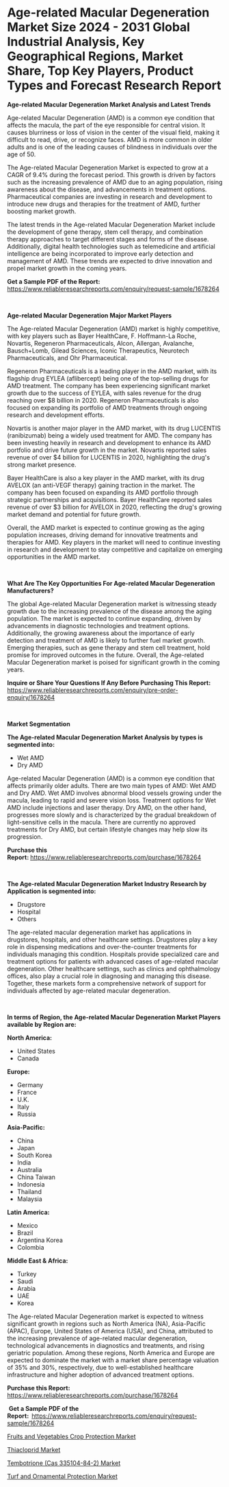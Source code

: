 <p><h1>Age-related Macular Degeneration Market Size 2024 - 2031 Global Industrial Analysis, Key Geographical Regions, Market Share, Top Key Players, Product Types and Forecast Research Report</h1></p><p><strong>Age-related Macular Degeneration Market Analysis and Latest Trends</strong></p>
<p><p>Age-related Macular Degeneration (AMD) is a common eye condition that affects the macula, the part of the eye responsible for central vision. It causes blurriness or loss of vision in the center of the visual field, making it difficult to read, drive, or recognize faces. AMD is more common in older adults and is one of the leading causes of blindness in individuals over the age of 50.</p><p>The Age-related Macular Degeneration Market is expected to grow at a CAGR of 9.4% during the forecast period. This growth is driven by factors such as the increasing prevalence of AMD due to an aging population, rising awareness about the disease, and advancements in treatment options. Pharmaceutical companies are investing in research and development to introduce new drugs and therapies for the treatment of AMD, further boosting market growth.</p><p>The latest trends in the Age-related Macular Degeneration Market include the development of gene therapy, stem cell therapy, and combination therapy approaches to target different stages and forms of the disease. Additionally, digital health technologies such as telemedicine and artificial intelligence are being incorporated to improve early detection and management of AMD. These trends are expected to drive innovation and propel market growth in the coming years.</p></p>
<p><strong>Get a Sample PDF of the Report:&nbsp;</strong> <a href="https://www.reliableresearchreports.com/enquiry/request-sample/1678264">https://www.reliableresearchreports.com/enquiry/request-sample/1678264</a></p>
<p>&nbsp;</p>
<p><strong>Age-related Macular Degeneration Major Market Players</strong></p>
<p><p>The Age-related Macular Degeneration (AMD) market is highly competitive, with key players such as Bayer HealthCare, F. Hoffmann-La Roche, Novartis, Regeneron Pharmaceuticals, Alcon, Allergan, Avalanche, Bausch+Lomb, Gilead Sciences, Iconic Therapeutics, Neurotech Pharmaceuticals, and Ohr Pharmaceutical.</p><p>Regeneron Pharmaceuticals is a leading player in the AMD market, with its flagship drug EYLEA (aflibercept) being one of the top-selling drugs for AMD treatment. The company has been experiencing significant market growth due to the success of EYLEA, with sales revenue for the drug reaching over $8 billion in 2020. Regeneron Pharmaceuticals is also focused on expanding its portfolio of AMD treatments through ongoing research and development efforts.</p><p>Novartis is another major player in the AMD market, with its drug LUCENTIS (ranibizumab) being a widely used treatment for AMD. The company has been investing heavily in research and development to enhance its AMD portfolio and drive future growth in the market. Novartis reported sales revenue of over $4 billion for LUCENTIS in 2020, highlighting the drug's strong market presence.</p><p>Bayer HealthCare is also a key player in the AMD market, with its drug AVELOX (an anti-VEGF therapy) gaining traction in the market. The company has been focused on expanding its AMD portfolio through strategic partnerships and acquisitions. Bayer HealthCare reported sales revenue of over $3 billion for AVELOX in 2020, reflecting the drug's growing market demand and potential for future growth.</p><p>Overall, the AMD market is expected to continue growing as the aging population increases, driving demand for innovative treatments and therapies for AMD. Key players in the market will need to continue investing in research and development to stay competitive and capitalize on emerging opportunities in the AMD market.</p></p>
<p>&nbsp;</p>
<p><strong>What Are The Key Opportunities For Age-related Macular Degeneration Manufacturers?</strong></p>
<p><p>The global Age-related Macular Degeneration market is witnessing steady growth due to the increasing prevalence of the disease among the aging population. The market is expected to continue expanding, driven by advancements in diagnostic technologies and treatment options. Additionally, the growing awareness about the importance of early detection and treatment of AMD is likely to further fuel market growth. Emerging therapies, such as gene therapy and stem cell treatment, hold promise for improved outcomes in the future. Overall, the Age-related Macular Degeneration market is poised for significant growth in the coming years.</p></p>
<p><strong>Inquire or Share Your Questions If Any Before Purchasing This Report:</strong> <a href="https://www.reliableresearchreports.com/enquiry/pre-order-enquiry/1678264">https://www.reliableresearchreports.com/enquiry/pre-order-enquiry/1678264</a></p>
<p>&nbsp;</p>
<p><strong>Market Segmentation</strong></p>
<p><strong>The Age-related Macular Degeneration Market Analysis by types is segmented into:</strong></p>
<p><ul><li>Wet AMD</li><li>Dry AMD</li></ul></p>
<p><p>Age-related Macular Degeneration (AMD) is a common eye condition that affects primarily older adults. There are two main types of AMD: Wet AMD and Dry AMD. Wet AMD involves abnormal blood vessels growing under the macula, leading to rapid and severe vision loss. Treatment options for Wet AMD include injections and laser therapy. Dry AMD, on the other hand, progresses more slowly and is characterized by the gradual breakdown of light-sensitive cells in the macula. There are currently no approved treatments for Dry AMD, but certain lifestyle changes may help slow its progression.</p></p>
<p><strong>Purchase this Report:&nbsp;</strong><a href="https://www.reliableresearchreports.com/purchase/1678264">https://www.reliableresearchreports.com/purchase/1678264</a></p>
<p>&nbsp;</p>
<p><strong>The Age-related Macular Degeneration Market Industry Research by Application is segmented into:</strong></p>
<p><ul><li>Drugstore</li><li>Hospital</li><li>Others</li></ul></p>
<p><p>The age-related macular degeneration market has applications in drugstores, hospitals, and other healthcare settings. Drugstores play a key role in dispensing medications and over-the-counter treatments for individuals managing this condition. Hospitals provide specialized care and treatment options for patients with advanced cases of age-related macular degeneration. Other healthcare settings, such as clinics and ophthalmology offices, also play a crucial role in diagnosing and managing this disease. Together, these markets form a comprehensive network of support for individuals affected by age-related macular degeneration.</p></p>
<p>&nbsp;</p>
<p><strong>In terms of Region, the Age-related Macular Degeneration Market Players available by Region are:</strong></p>
<p>
    <p> <strong> North America: </strong>
        <ul>
            <li>United States</li>
            <li>Canada</li>
        </ul>
        </p> 
    <p> <strong> Europe: </strong>
        <ul>
            <li>Germany</li>
            <li>France</li>
            <li>U.K.</li>
            <li>Italy</li>
            <li>Russia</li>
        </ul>
        </p> 
    <p> <strong> Asia-Pacific: </strong>
        <ul>
            <li>China</li>
            <li>Japan</li>
            <li>South Korea</li>
            <li>India</li>
            <li>Australia</li>
            <li>China Taiwan</li>
            <li>Indonesia</li>
            <li>Thailand</li>
            <li>Malaysia</li>
        </ul>
        </p> 
    <p> <strong> Latin America: </strong>
        <ul>
            <li>Mexico</li>
            <li>Brazil</li>
            <li>Argentina Korea</li>
            <li>Colombia</li>
        </ul>
        </p> 
    <p> <strong> Middle East & Africa: </strong>
        <ul>
            <li>Turkey</li>
            <li>Saudi</li>
            <li>Arabia</li>
            <li>UAE</li>
            <li>Korea</li>
        </ul>
    </p>
    </p>
<p><p>The Age-related Macular Degeneration market is expected to witness significant growth in regions such as North America (NA), Asia-Pacific (APAC), Europe, United States of America (USA), and China, attributed to the increasing prevalence of age-related macular degeneration, technological advancements in diagnostics and treatments, and rising geriatric population. Among these regions, North America and Europe are expected to dominate the market with a market share percentage valuation of 35% and 30%, respectively, due to well-established healthcare infrastructure and higher adoption of advanced treatment options.</p></p>
<p><strong>Purchase this Report: </strong><a href="https://www.reliableresearchreports.com/purchase/1678264">https://www.reliableresearchreports.com/purchase/1678264</a></p>
<p>&nbsp;<strong>Get a Sample PDF of the Report:&nbsp;&nbsp;</strong><a href="https://www.reliableresearchreports.com/enquiry/request-sample/1678264">https://www.reliableresearchreports.com/enquiry/request-sample/1678264</a></p>
<p><strong></strong></p>
<p><p><a href="https://github.com/fiixsa/Market-Research-Report-List-1/blob/main/fruits-and-vegetables-crop-protection-market.md">Fruits and Vegetables Crop Protection Market</a></p><p><a href="https://github.com/cecuraprangm/Market-Research-Report-List-1/blob/main/thiacloprid-market.md">Thiacloprid Market</a></p><p><a href="https://github.com/antony131rp/Market-Research-Report-List-2/blob/main/tembotrione-cas-335104-84-2-market.md">Tembotrione (Cas 335104-84-2) Market</a></p><p><a href="https://github.com/Airanohannonzb68e5pb53oc1/Market-Research-Report-List-1/blob/main/turf-and-ornamental-protection-market.md">Turf and Ornamental Protection Market</a></p></p>